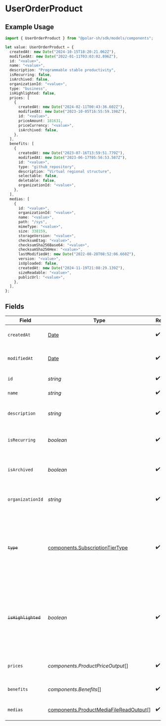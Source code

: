 # UserOrderProduct

## Example Usage

```typescript
import { UserOrderProduct } from "@polar-sh/sdk/models/components";

let value: UserOrderProduct = {
  createdAt: new Date("2024-10-15T18:20:21.062Z"),
  modifiedAt: new Date("2022-01-11T03:03:02.896Z"),
  id: "<value>",
  name: "<value>",
  description: "Programmable stable productivity",
  isRecurring: false,
  isArchived: false,
  organizationId: "<value>",
  type: "business",
  isHighlighted: false,
  prices: [
    {
      createdAt: new Date("2024-02-11T00:43:36.602Z"),
      modifiedAt: new Date("2023-10-05T16:55:59.198Z"),
      id: "<value>",
      priceAmount: 181631,
      priceCurrency: "<value>",
      isArchived: false,
    },
  ],
  benefits: [
    {
      createdAt: new Date("2023-07-16T13:59:51.779Z"),
      modifiedAt: new Date("2023-06-17T05:56:53.587Z"),
      id: "<value>",
      type: "github_repository",
      description: "Virtual regional structure",
      selectable: false,
      deletable: false,
      organizationId: "<value>",
    },
  ],
  medias: [
    {
      id: "<value>",
      organizationId: "<value>",
      name: "<value>",
      path: "/sys",
      mimeType: "<value>",
      size: 338159,
      storageVersion: "<value>",
      checksumEtag: "<value>",
      checksumSha256Base64: "<value>",
      checksumSha256Hex: "<value>",
      lastModifiedAt: new Date("2022-08-28T08:52:06.660Z"),
      version: "<value>",
      isUploaded: false,
      createdAt: new Date("2024-11-19T21:08:29.139Z"),
      sizeReadable: "<value>",
      publicUrl: "<value>",
    },
  ],
};
```

## Fields

| Field                                                                                                                   | Type                                                                                                                    | Required                                                                                                                | Description                                                                                                             |
| ----------------------------------------------------------------------------------------------------------------------- | ----------------------------------------------------------------------------------------------------------------------- | ----------------------------------------------------------------------------------------------------------------------- | ----------------------------------------------------------------------------------------------------------------------- |
| `createdAt`                                                                                                             | [Date](https://developer.mozilla.org/en-US/docs/Web/JavaScript/Reference/Global_Objects/Date)                           | :heavy_check_mark:                                                                                                      | Creation timestamp of the object.                                                                                       |
| `modifiedAt`                                                                                                            | [Date](https://developer.mozilla.org/en-US/docs/Web/JavaScript/Reference/Global_Objects/Date)                           | :heavy_check_mark:                                                                                                      | Last modification timestamp of the object.                                                                              |
| `id`                                                                                                                    | *string*                                                                                                                | :heavy_check_mark:                                                                                                      | The ID of the product.                                                                                                  |
| `name`                                                                                                                  | *string*                                                                                                                | :heavy_check_mark:                                                                                                      | The name of the product.                                                                                                |
| `description`                                                                                                           | *string*                                                                                                                | :heavy_check_mark:                                                                                                      | The description of the product.                                                                                         |
| `isRecurring`                                                                                                           | *boolean*                                                                                                               | :heavy_check_mark:                                                                                                      | Whether the product is a subscription tier.                                                                             |
| `isArchived`                                                                                                            | *boolean*                                                                                                               | :heavy_check_mark:                                                                                                      | Whether the product is archived and no longer available.                                                                |
| `organizationId`                                                                                                        | *string*                                                                                                                | :heavy_check_mark:                                                                                                      | The ID of the organization owning the product.                                                                          |
| ~~`type`~~                                                                                                              | [components.SubscriptionTierType](../../models/components/subscriptiontiertype.md)                                      | :heavy_check_mark:                                                                                                      | : warning: ** DEPRECATED **: This will be removed in a future release, please migrate away from it as soon as possible. |
| ~~`isHighlighted`~~                                                                                                     | *boolean*                                                                                                               | :heavy_check_mark:                                                                                                      | : warning: ** DEPRECATED **: This will be removed in a future release, please migrate away from it as soon as possible. |
| `prices`                                                                                                                | *components.ProductPriceOutput*[]                                                                                       | :heavy_check_mark:                                                                                                      | List of available prices for this product.                                                                              |
| `benefits`                                                                                                              | *components.Benefits*[]                                                                                                 | :heavy_check_mark:                                                                                                      | The benefits granted by the product.                                                                                    |
| `medias`                                                                                                                | [components.ProductMediaFileReadOutput](../../models/components/productmediafilereadoutput.md)[]                        | :heavy_check_mark:                                                                                                      | The medias associated to the product.                                                                                   |